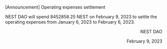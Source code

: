 [Announcement] Operating expenses settlement

NEST DAO will spend 8452858.25 NEST on February  9, 2023 to settle the operating expenses from January  6, 2023 to February 6, 2023.

<p align="right">NEST DAO</p>
<p align="right">February 9, 2023</p>


                                                                                
